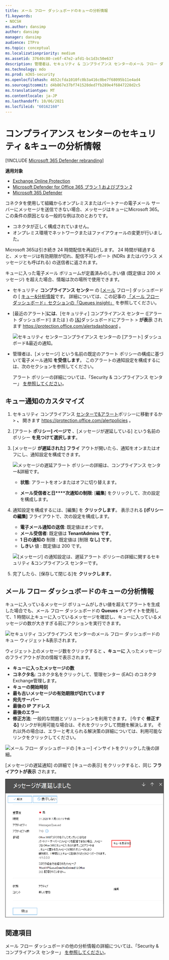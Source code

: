 ```yaml
---
title: メール フロー ダッシュボードのキューの分析情報
f1.keywords:
- NOCSH
ms.author: dansimp
author: dansimp
manager: dansimp
audience: ITPro
ms.topic: conceptual
ms.localizationpriority: medium
ms.assetid: 37640c80-ce6f-47e2-afd1-bc1d3c50e637
description: 管理者は、セキュリティ & コンプライアンス センターのメール フロー ダッシュボードでキュー ウィジェットを使用して、送信コネクタを超えるオンプレミスまたはパートナー組織への失敗したメール フローを監視する方法について説明します。
ms.technology: mdo
ms.prod: m365-security
ms.openlocfilehash: 4652cfda1010fc0b3a416c0be7f68095b11e4ad4
ms.sourcegitcommit: d4b867e37bf741528ded7fb289e4f6847228d2c5
ms.translationtype: MT
ms.contentlocale: ja-JP
ms.lasthandoff: 10/06/2021
ms.locfileid: "60162160"
---
```

# <a name="queues-insight-in-the-security--compliance-center"></a>コンプライアンス センターのセキュリティ &キューの分析情報

[!INCLUDE [Microsoft 365 Defender rebranding](../includes/microsoft-defender-for-office.md)]

**適用対象**
- [Exchange Online Protection](exchange-online-protection-overview.md)
- [Microsoft Defender for Office 365 プラン 1 およびプラン 2](defender-for-office-365.md)
- [Microsoft 365 Defender](../defender/microsoft-365-defender.md)

コネクタを使用して組織からオンプレミスまたはパートナーの電子メール サーバーにメッセージを送信できない場合、メッセージはキューにMicrosoft 365。 この条件の原因となる一般的な例は次のとおりです。

- コネクタが正しく構成されていません。
- オンプレミス環境でネットワークまたはファイアウォールの変更が行いました。

Microsoft 365は引き続き 24 時間配信を再試行します。 24 時間が経過すると、メッセージは有効期限が切れ、配信不可レポート (NDRs またはバウンス メッセージとも呼ばれる) の送信者に返されます。

キューに入った電子メール ボリュームが定義済みのしきい値 (既定値は 200 メッセージ) を超えた場合、情報は次の場所で使用できます。

- セキュリティ **コンプライアンス センター** の [[メール](mail-flow-insights-v2.md) フロー] ダッシュボードの [ [キュー&分析情報](https://protection.office.com)です。 詳細については、この記事の [「メール フロー ダッシュボード」セクションの「Queues insight」](#queues-insight-in-the-mail-flow-dashboard) を参照してください。

- [最近のアラート]**には**、[セキュリティ] コンプライアンス センター ([アラート ダッシュボード] または ) の [[&]](https://protection.office.com)ダッシュボードにアラート \> **が表示** されます <https://protection.office.com/alertsdashboard> 。

  ![セキュリティ センターコンプライアンス センターの [アラート] ダッシュボード&最近の通知。](../../media/mfi-queued-messages-alert.png)

- 管理者は、[メッセージ] という名前の既定のアラート ポリシーの構成に基づいて電子メール通知 **を受信します**。 このアラートの通知設定を構成するには、次のセクションを参照してください。

  アラート ポリシーの詳細については、「Security & コンプライアンス センター」 [を参照してください](../../compliance/alert-policies.md)。

## <a name="customize-queue-alerts"></a>キュー通知のカスタマイズ

1. セキュリティ コンプライアンス [センターで&アラート](https://protection.office.com)ポリシーに移動するか \> **、** 開きます <https://protection.office.com/alertpolicies> 。

2. [アラート **ポリシー] ページで** 、[メッセージが遅延している] という名前のポリシー **を見つけて選択します**。

3. [メッセージ **が遅延された] フライ** アウトが開いたら、通知をオンまたはオフにし、通知設定を構成できます。

   ![メッセージの遅延アラート ポリシーの詳細は、コンプライアンス センター&詳細です。](../../media/mfi-queued-messages-alert-policy.png)

   - **状態**: アラートをオンまたはオフに切り替えます。

   - **メール受信者と日****次通知の制限**: [**編集**] をクリックして、次の設定を構成します。

4. 通知設定を構成するには、[編集] を **クリックします**。 表示される **[ポリシーの編集]** フライアウトで、次の設定を構成します。

   - **電子メール通知の送信**: 既定値はオンです。
   - **メール受信者**: 既定値は **TenantAdmins です**。
   - **1 日の通知の** 制限 : 既定値は [制限 **なし] です**。
   - **しきい** 値 : 既定値は 200 です。

   ![[メッセージ] の通知設定は、遅延アラート ポリシーの詳細に関するセキュリティ &コンプライアンス センターです。](../../media/mfi-queued-messages-alert-policy-notification-settings.png)

5. 完了したら、[保存して閉じる]を **クリックします**。

## <a name="queues-insight-in-the-mail-flow-dashboard"></a>メール フロー ダッシュボードのキューの分析情報

キューに入っているメッセージ ボリュームがしきい値を超えてアラートを生成した場合でも、メール フロー ダッシュボードの **Queues** [](mail-flow-insights-v2.md)インサイトを使用して、1 時間以上キューに入っているメッセージを確認し、キューに入っているメッセージの数が大きすぎる前にアクションを実行できます。

![セキュリティ コンプライアンス センターのメール フロー ダッシュボードのキュー ウィジェット&表示されます。](../../media/mfi-queues-widget.png)

ウィジェット上のメッセージ数をクリックすると **、キューに** 入ったメッセージ のフライアウトが次の情報で表示されます。

- **キューに入ったメッセージの数**
- **コネクタ名**: コネクタ名をクリックして、管理センター (EAC) のコネクタExchange管理します。
- **キューの開始時刻**
- **最も古いメッセージの有効期限が切れています**
- **宛先サーバー**
- **最後の IP アドレス**
- **最後のエラー**
- **修正方法**: 一般的な問題とソリューションを利用できます。 [今すぐ **修正する]** リンクが利用可能な場合は、それをクリックして問題を解決します。 それ以外の場合は、エラーと考えられる解決策の詳細については、利用可能なリンクをクリックしてください。

![メール フロー ダッシュボードの [キュー] インサイトをクリックした後の詳細。](../../media/mfi-queues-details.png)

[メッセージの遅延通知] の詳細で [キューの表示] をクリックすると、同じ **フライアウトが表示** されます。

![メッセージは、セキュリティ コンプライアンス センターで通知の詳細&遅れています。](../../media/mfi-queued-messages-alert-details.png)

## <a name="see-also"></a>関連項目

メール フロー ダッシュボードの他の分析情報の詳細については、「Security & コンプライアンス センター」 [を参照してください](mail-flow-insights-v2.md)。
